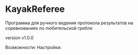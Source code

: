 # KayakReferee
Программа для ручного ведения протокола результатов на соревнованиях по любительской гребле

version v1.0.0

Возможности:
Настройки: